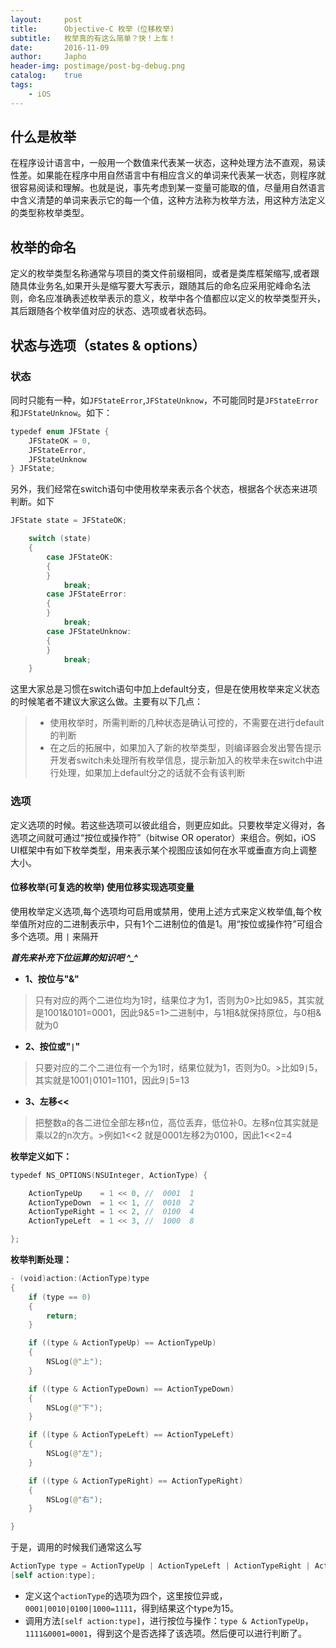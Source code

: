 ```yaml
---
layout:     post
title:      Objective-C 枚举（位移枚举)
subtitle:   枚举真的有这么简单？快！上车！
date:       2016-11-09
author:     Japho
header-img: postimage/post-bg-debug.png
catalog:    true
tags:
    - iOS
---
```


## 什么是枚举

在程序设计语言中，一般用一个数值来代表某一状态，这种处理方法不直观，易读性差。如果能在程序中用自然语言中有相应含义的单词来代表某一状态，则程序就很容易阅读和理解。也就是说，事先考虑到某一变量可能取的值，尽量用自然语言中含义清楚的单词来表示它的每一个值，这种方法称为枚举方法，用这种方法定义的类型称枚举类型。

## 枚举的命名

定义的枚举类型名称通常与项目的类文件前缀相同，或者是类库框架缩写,或者跟随具体业务名,如果开头是缩写要大写表示，跟随其后的命名应采用驼峰命名法则，命名应准确表述枚举表示的意义，枚举中各个值都应以定义的枚举类型开头，其后跟随各个枚举值对应的状态、选项或者状态码。

## 状态与选项（states & options）

### 状态
同时只能有一种，如`JFStateError`,`JFStateUnknow`，不可能同时是`JFStateError`和`JFStateUnknow`。如下：

```swift
typedef enum JFState {
    JFStateOK = 0,
    JFStateError,
    JFStateUnknow
} JFState;
```

另外，我们经常在switch语句中使用枚举来表示各个状态，根据各个状态来进项判断。如下

```swift
JFState state = JFStateOK;

    switch (state)
    {
        case JFStateOK:
        {
        }
            break;
        case JFStateError:
        {
        }
            break;
        case JFStateUnknow:
        {
        }
            break;
    }
```

这里大家总是习惯在switch语句中加上default分支，但是在使用枚举来定义状态的时候笔者不建议大家这么做。主要有以下几点：

>- 使用枚举时，所需判断的几种状态是确认可控的，不需要在进行default的判断
>- 在之后的拓展中，如果加入了新的枚举类型，则编译器会发出警告提示开发者switch未处理所有枚举信息，提示新加入的枚举未在switch中进行处理，如果加上default分之的话就不会有该判断

### 选项

定义选项的时候。若这些选项可以彼此组合，则更应如此。只要枚举定义得对，各选项之间就可通过“按位或操作符”（bitwise OR operator）来组合。例如，iOS UI框架中有如下枚举类型，用来表示某个视图应该如何在水平或垂直方向上调整大小。

#### 位移枚举(可复选的枚举) 使用位移实现选项变量

使用枚举定义选项,每个选项均可启用或禁用，使用上述方式来定义枚举值,每个枚举值所对应的二进制表示中，只有1个二进制位的值是1。用“按位或操作符”可组合多个选项。用 `|` 来隔开

***首先来补充下位运算的知识吧 ^_^***

- **1、按位与"&"**

>只有对应的两个二进位均为1时，结果位才为1，否则为0>比如9&5，其实就是1001&0101=0001，因此9&5=1>二进制中，与1相&就保持原位，与0相&就为0 

- **2、按位或"`|`"**
 
>只要对应的二个二进位有一个为1时，结果位就为1，否则为0。>比如9`|`5，其实就是1001`|`0101=1101，因此9`|`5=13

- **3、左移<<**
 
>把整数a的各二进位全部左移n位，高位丢弃，低位补0。左移n位其实就是乘以2的n次方。>例如1<<2 就是0001左移2为0100，因此1<<2=4

**枚举定义如下：**

```swift
typedef NS_OPTIONS(NSUInteger, ActionType) {

    ActionTypeUp    = 1 << 0, //  0001  1
    ActionTypeDown  = 1 << 1, //  0010  2
    ActionTypeRight = 1 << 2, //  0100  4
    ActionTypeLeft  = 1 << 3, //  1000  8

};
```

**枚举判断处理：**

```swift
- (void)action:(ActionType)type
{
    if (type == 0)
    {
        return;
    }

    if ((type & ActionTypeUp) == ActionTypeUp)
    {
        NSLog(@"上");
    }

    if ((type & ActionTypeDown) == ActionTypeDown)
    {
        NSLog(@"下");
    }

    if ((type & ActionTypeLeft) == ActionTypeLeft)
    {
        NSLog(@"左");
    }

    if ((type & ActionTypeRight) == ActionTypeRight)
    {
        NSLog(@"右");
    }

}
```

于是，调用的时候我们通常这么写

```swift
ActionType type = ActionTypeUp | ActionTypeLeft | ActionTypeRight | ActionTypeDown; // 15
[self action:type];
```

- 定义这个`actionType`的选项为四个，这里按位异或，`0001|0010|0100|1000=1111`，得到结果这个type为15。
- 调用方法`[self action:type]`，进行按位与操作：`type & ActionTypeUp`，`1111&0001=0001`，得到这个是否选择了该选项。然后便可以进行判断了。